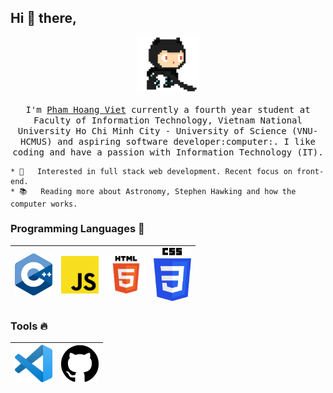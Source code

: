 ## Hi :wave: there, 

<p align="center">
  <img src="https://raw.githubusercontent.com/phamhoangviet261/phamhoangviet261/master/img/github.gif" width=100>
  <br><br>
  <samp>
    I'm <a href="https://phamhoangviet261.github.io/">Pham Hoang Viet</a> currently a fourth year student at Faculty of Information Technology, Vietnam National University Ho Chi Minh City - University of Science (VNU-HCMUS) and aspiring software developer:computer:. I like coding and have a passion with Information Technology (IT). <br>
    
    
    * 🧐   Interested in full stack web development. Recent focus on front-end.
    * 📚   Reading more about Astronomy, Stephen Hawking and how the computer works.
  </samp>
</p>

### Programming Languages  :rocket:
|<img src="https://raw.githubusercontent.com/phamhoangviet261/phamhoangviet261/master/img/cpp.png" width=60> | <img src="https://raw.githubusercontent.com/phamhoangviet261/phamhoangviet261/master/img/js.png" width=60> | <img src="https://raw.githubusercontent.com/phamhoangviet261/phamhoangviet261/master/img/html5.png" width=60> | <img src="https://raw.githubusercontent.com/phamhoangviet261/phamhoangviet261/master/img/css3.png" width=60>
|:---:|:---:|:---:|:---:|


### Tools :fire:
|<img src="https://raw.githubusercontent.com/phamhoangviet261/phamhoangviet261/master/img/vscode.png" width=60> | <img src="https://raw.githubusercontent.com/phamhoangviet261/phamhoangviet261/master/img/github.svg" width=60> | 
|:---:|:---:|

